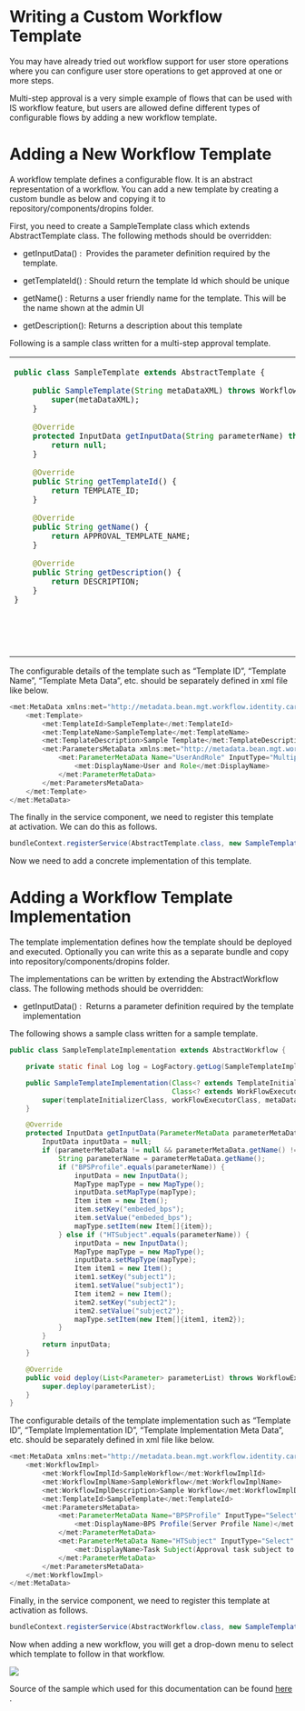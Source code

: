 # Writing a Custom Workflow Template

You may have already tried out workflow support for user store
operations where you can configure user store operations to get approved
at one or more steps.

Multi-step approval is a very simple example of flows that can be used
with IS workflow feature, but users are allowed define different types
of configurable flows by adding a new workflow template.

  

# Adding a New Workflow Template

A workflow template defines a configurable flow. It is an abstract
representation of a workflow. You can add a new template by creating a
custom bundle as below and copying it to
repository/components/dropins folder.

  

First, you need to create a SampleTemplate class which extends
AbstractTemplate class. The following methods should be overridden:

-   getInputData() :  Provides the parameter definition required by the
    template.

-   getTemplateId() : Should return the template Id which should be
    unique

-   getName() : Returns a user friendly name for the template. This will
    be the name shown at the admin UI

-   getDescription(): Returns a description about this template

Following is a sample class written for a multi-step approval template.

  

<table>
<tbody>
<tr class="odd">
<td><div class="content-wrapper">
<div class="code panel pdl" style="border-width: 1px;">
<div class="codeContent panelContent pdl">
<div class="sourceCode" id="cb1" data-syntaxhighlighter-params="brush: java; gutter: false; theme: Confluence" data-theme="Confluence" style="brush: java; gutter: false; theme: Confluence"><pre class="sourceCode java"><code class="sourceCode java"><a class="sourceLine" id="cb1-1" title="1"><span class="kw">public</span> <span class="kw">class</span> SampleTemplate <span class="kw">extends</span> AbstractTemplate {</a>
<a class="sourceLine" id="cb1-2" title="2"></a>
<a class="sourceLine" id="cb1-3" title="3">    <span class="kw">public</span> <span class="fu">SampleTemplate</span>(<span class="bu">String</span> metaDataXML) <span class="kw">throws</span> WorkflowRuntimeException {</a>
<a class="sourceLine" id="cb1-4" title="4">        <span class="kw">super</span>(metaDataXML);</a>
<a class="sourceLine" id="cb1-5" title="5">    }</a>
<a class="sourceLine" id="cb1-6" title="6"></a>
<a class="sourceLine" id="cb1-7" title="7">    <span class="at">@Override</span></a>
<a class="sourceLine" id="cb1-8" title="8">    <span class="kw">protected</span> InputData <span class="fu">getInputData</span>(<span class="bu">String</span> parameterName) <span class="kw">throws</span> WorkflowException {</a>
<a class="sourceLine" id="cb1-9" title="9">        <span class="kw">return</span> <span class="kw">null</span>;</a>
<a class="sourceLine" id="cb1-10" title="10">    }</a>
<a class="sourceLine" id="cb1-11" title="11"></a>
<a class="sourceLine" id="cb1-12" title="12">    <span class="at">@Override</span></a>
<a class="sourceLine" id="cb1-13" title="13">    <span class="kw">public</span> <span class="bu">String</span> <span class="fu">getTemplateId</span>() {</a>
<a class="sourceLine" id="cb1-14" title="14">        <span class="kw">return</span> TEMPLATE_ID;</a>
<a class="sourceLine" id="cb1-15" title="15">    }</a>
<a class="sourceLine" id="cb1-16" title="16"></a>
<a class="sourceLine" id="cb1-17" title="17">    <span class="at">@Override</span></a>
<a class="sourceLine" id="cb1-18" title="18">    <span class="kw">public</span> <span class="bu">String</span> <span class="fu">getName</span>() {</a>
<a class="sourceLine" id="cb1-19" title="19">        <span class="kw">return</span> APPROVAL_TEMPLATE_NAME;</a>
<a class="sourceLine" id="cb1-20" title="20">    }</a>
<a class="sourceLine" id="cb1-21" title="21"></a>
<a class="sourceLine" id="cb1-22" title="22">    <span class="at">@Override</span></a>
<a class="sourceLine" id="cb1-23" title="23">    <span class="kw">public</span> <span class="bu">String</span> <span class="fu">getDescription</span>() {</a>
<a class="sourceLine" id="cb1-24" title="24">        <span class="kw">return</span> DESCRIPTION;</a>
<a class="sourceLine" id="cb1-25" title="25">    }</a>
<a class="sourceLine" id="cb1-26" title="26">}</a></code></pre></div>
</div>
</div>
<div class="container" title="Hint: double-click to select code">
<p><br />
</p>
</div>
<p><br />
</p>
</div></td>
</tr>
</tbody>
</table>

The configurable details of the template such as “Template ID”,
“Template Name”, “Template Meta Data”, etc. should be separately defined
in xml file like below.

  

``` java
<met:MetaData xmlns:met="http://metadata.bean.mgt.workflow.identity.carbon.wso2.org">
    <met:Template>
        <met:TemplateId>SampleTemplate</met:TemplateId>
        <met:TemplateName>SampleTemplate</met:TemplateName>
        <met:TemplateDescription>Sample Template</met:TemplateDescription>
        <met:ParametersMetaData xmlns:met="http://metadata.bean.mgt.workflow.identity.carbon.wso2.org">
            <met:ParameterMetaData Name="UserAndRole" InputType="Multiple_Steps_User_Role" isRequired="true">
                <met:DisplayName>User and Role</met:DisplayName>
            </met:ParameterMetaData>
        </met:ParametersMetaData>
    </met:Template>
</met:MetaData>
```

  

The finally in the service component, we need to register this template
at activation. We can do this as follows.

  

``` java
bundleContext.registerService(AbstractTemplate.class, new SampleTemplate(readFileContent(Constants.TEMPLATE_PARAMETER_METADATA_FILE_NAME)), null);
```

  
Now we need to add a concrete implementation of this template.

# Adding a Workflow Template Implementation

The template implementation defines how the template should be deployed
and executed. Optionally you can write this as a separate bundle and
copy into repository/components/dropins folder.

The implementations can be written by extending the AbstractWorkflow
class. The following methods should be overridden:

-   getInputData() :  Returns a parameter definition required by the
    template implementation

The following shows a sample class written for a sample template.

``` java
public class SampleTemplateImplementation extends AbstractWorkflow {

    private static final Log log = LogFactory.getLog(SampleTemplateImplementation.class);

    public SampleTemplateImplementation(Class<? extends TemplateInitializer> templateInitializerClass,
                                        Class<? extends WorkFlowExecutor> workFlowExecutorClass, String metaDataXML) {
        super(templateInitializerClass, workFlowExecutorClass, metaDataXML);
    }

    @Override
    protected InputData getInputData(ParameterMetaData parameterMetaData) throws WorkflowException {
        InputData inputData = null;
        if (parameterMetaData != null && parameterMetaData.getName() != null) {
            String parameterName = parameterMetaData.getName();
            if ("BPSProfile".equals(parameterName)) {
                inputData = new InputData();
                MapType mapType = new MapType();
                inputData.setMapType(mapType);
                Item item = new Item();
                item.setKey("embeded_bps");
                item.setValue("embeded_bps");
                mapType.setItem(new Item[]{item});
            } else if ("HTSubject".equals(parameterName)) {
                inputData = new InputData();
                MapType mapType = new MapType();
                inputData.setMapType(mapType);
                Item item1 = new Item();
                item1.setKey("subject1");
                item1.setValue("subject1");
                Item item2 = new Item();
                item2.setKey("subject2");
                item2.setValue("subject2");
                mapType.setItem(new Item[]{item1, item2});
            }
        }
        return inputData;
    }

    @Override
    public void deploy(List<Parameter> parameterList) throws WorkflowException {
        super.deploy(parameterList);
    }
}
```

The configurable details of the template implementation such as
“Template ID”, “Template Implementation ID”, “Template Implementation
Meta Data”, etc. should be separately defined in xml file like below.

``` java
<met:MetaData xmlns:met="http://metadata.bean.mgt.workflow.identity.carbon.wso2.org">
    <met:WorkflowImpl>
        <met:WorkflowImplId>SampleWorkflow</met:WorkflowImplId>
        <met:WorkflowImplName>SampleWorkflow</met:WorkflowImplName>
        <met:WorkflowImplDescription>Sample Workflow</met:WorkflowImplDescription>
        <met:TemplateId>SampleTemplate</met:TemplateId>
        <met:ParametersMetaData>
            <met:ParameterMetaData Name="BPSProfile" InputType="Select" isRequired="true" isInputDataRequired="true">
                <met:DisplayName>BPS Profile(Server Profile Name)</met:DisplayName>
            </met:ParameterMetaData>
            <met:ParameterMetaData Name="HTSubject" InputType="Select" isRequired="true" isInputDataRequired="true">
                <met:DisplayName>Task Subject(Approval task subject to display)</met:DisplayName>
            </met:ParameterMetaData>
        </met:ParametersMetaData>
    </met:WorkflowImpl>
</met:MetaData>
```

Finally, in the service component, we need to register this template at
activation as follows.

``` java
bundleContext.registerService(AbstractWorkflow.class, new SampleTemplateImplementation(BPELDeployer.class, RequestExecutor.class, readFileContent(Constants.WORKFLOW_IMPL_PARAMETER_METADATA_FILE_NAME)), null);
```

Now when adding a new workflow, you will get a drop-down menu to select
which template to follow in that workflow.

![]( ../../assets/img/103330093/103330094.png)

Source of the sample which used for this documentation can be found
[here](https://github.com/wso2/product-is/tree/5.x.x/modules/samples/workflow/template/sample-template)
.
